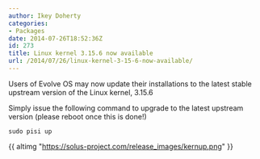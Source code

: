 ```yaml
---
author: Ikey Doherty
categories:
- Packages
date: 2014-07-26T18:52:36Z
id: 273
title: Linux kernel 3.15.6 now available
url: /2014/07/26/linux-kernel-3-15-6-now-available/
---
```


Users of Evolve OS may now update their installations to the latest stable upstream version of the Linux kernel, 3.15.6

Simply issue the following command to upgrade to the latest upstream version (please reboot once this is done!)
<!--more-->

```
sudo pisi up
```

{{ altimg "https://solus-project.com/release_images/kernup.png" }}